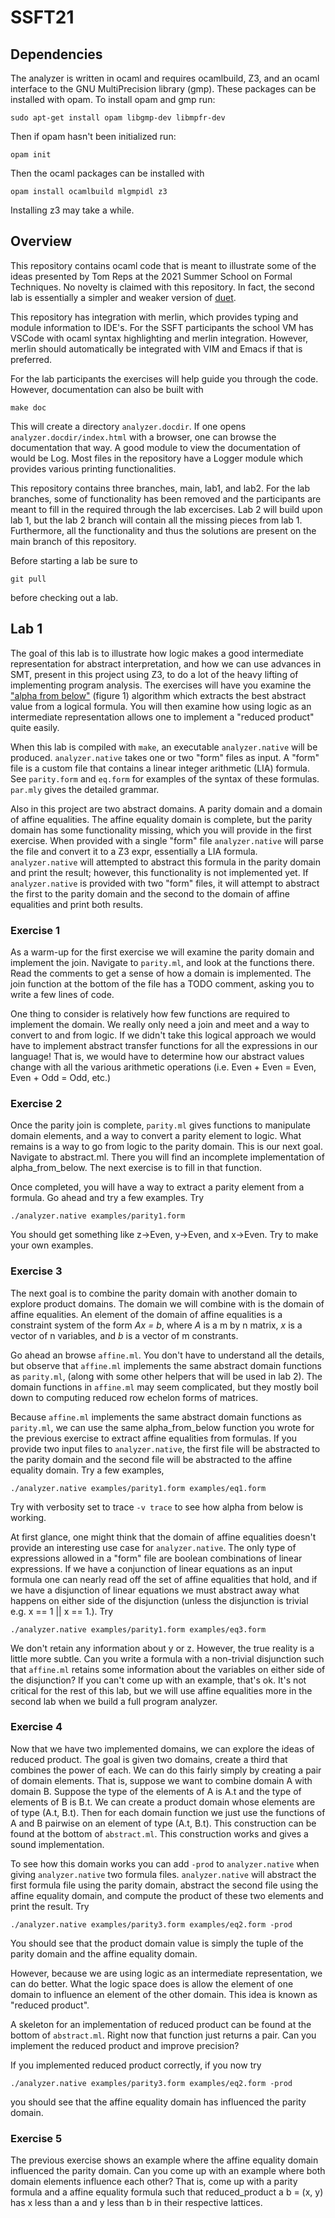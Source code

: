 # SSFT21

## Dependencies
The analyzer is written in ocaml and requires ocamlbuild, Z3, and an ocaml interface to the GNU MultiPrecision library (gmp). These packages can be installed with opam. To install opam and gmp run:
```
sudo apt-get install opam libgmp-dev libmpfr-dev
```
Then if opam hasn't been initialized run:
```
opam init
```
Then the ocaml packages can be installed with
```
opam install ocamlbuild mlgmpidl z3
```
Installing z3 may take a while.

## Overview
This repository contains ocaml code that is meant to illustrate some of the ideas presented by Tom Reps at the 2021 Summer School on Formal Techniques. No novelty is claimed with this repository. In fact, the second lab is essentially a simpler and weaker version of [duet](https://github.com/zkincaid/duet).

This repository has integration with merlin, which provides typing and module information to IDE's. For the SSFT participants the school VM has VSCode with ocaml syntax highlighting and merlin integration. However, merlin should automatically be integrated with VIM and Emacs if that is preferred.

For the lab participants the exercises will help guide you through the code. However, documentation can also be built with
```
make doc
```
This will create a directory `analyzer.docdir`. If one opens `analyzer.docdir/index.html` with a browser, one can browse the documentation that way. A good module to view the documentation of would be Log. Most files in the repository have a Logger module which provides various printing functionalities.

This repository contains three branches, main, lab1, and lab2. For the lab branches, some of functionality has been removed and the participants are meant to fill in the required through the lab excercises. Lab 2 will build upon lab 1, but the lab 2 branch will contain all the missing pieces from lab 1. Furthermore, all the functionality and thus the solutions are present on the main branch of this repository.

Before starting a lab be sure to
```
git pull
```
before checking out a lab.

## Lab 1
The goal of this lab is to illustrate how logic makes a good intermediate representation for abstract interpretation, and how we can use advances in SMT, present in this project using Z3, to do a lot of the heavy lifting of implementing program analysis. The exercises will have you examine the ["alpha from below"](http://www.cs.cornell.edu/courses/cs711/2005fa/papers/rsy-vmcai04.pdf) (figure 1) algorithm which extracts the best abstract value from a logical formula. You will then examine how using logic as an intermediate representation allows one to implement a "reduced product" quite easily.

When this lab is compiled with `make`, an executable `analyzer.native` will be produced. `analyzer.native` takes one or two "form" files as input. A "form" file is a custom file that contains a linear integer arithmetic (LIA) formula. See `parity.form` and `eq.form` for examples of the syntax of these formulas. `par.mly` gives the detailed grammar.

Also in this project are two abstract domains. A parity domain and a domain of affine equalities. The affine equality domain is complete, but the parity domain has some functionality missing, which you will provide in the first exercise. When provided with a single "form" file `analyzer.native` will parse the file and convert it to a Z3 expr, essentially a LIA formula. `analyzer.native` will attempted to abstract this formula in the parity domain and print the result; however, this functionality is not implemented yet. If `analyzer.native` is provided with two "form" files, it will attempt to abstract the first to the parity domain and the second to the domain of affine equalities and print both results.

### Exercise 1
As a warm-up for the first exercise we will examine the parity domain and implement the join. Navigate to `parity.ml`, and look at the functions there. Read the comments to get a sense of how a domain is implemented. The join function at the bottom of the file has a TODO comment, asking you to write a few lines of code.

One thing to consider is relatively how few functions are required to implement the domain. We really only need a join and meet and a way to convert to and from logic. If we didn't take this logical approach we would have to implement abstract transfer functions for all the expressions in our language! That is, we would have to determine how our abstract values change with all the various arithmetic operations (i.e. Even + Even = Even, Even + Odd = Odd, etc.)

### Exercise 2
Once the parity join is complete, `parity.ml` gives functions to manipulate domain elements, and a way to convert a parity element to logic. What remains is a way to go from logic to the parity domain. This is our next goal. Navigate to abstract.ml. There you will find an incomplete implementation of alpha_from_below. The next exercise is to fill in that function.

Once completed, you will have a way to extract a parity element from a formula. Go ahead and try a few examples. Try
```
./analyzer.native examples/parity1.form
```
You should get something like z->Even, y->Even, and x->Even. Try to make your own examples.

### Exercise 3
The next goal is to combine the parity domain with another domain to explore product domains. The domain we will combine with is the domain of affine equalities. An element of the domain of affine equalities is a constraint system of the form *Ax = b*, where *A* is a m by n matrix, *x* is a vector of n variables, and *b* is a vector of m constrants.

Go ahead an browse `affine.ml`. You don't have to understand all the details, but observe that `affine.ml` implements the same abstract domain functions as `parity.ml`, (along with some other helpers that will be used in lab 2). The domain functions in `affine.ml` may seem complicated, but they mostly boil down to computing reduced row echelon forms of matrices. 

Because `affine.ml` implements the same abstract domain functions as `parity.ml`, we can use the same alpha_from_below function you wrote for the previous exercise to extract affine equalities from formulas.
If you provide two input files to `analyzer.native`, the first file will be abstracted to the parity domain and the second file will be abstracted to the affine equality domain. Try a few examples,
```
./analyzer.native examples/parity1.form examples/eq1.form
```
Try with verbosity set to trace `-v trace` to see how alpha from below is working.

At first glance, one might think that the domain of affine equalities doesn't provide an interesting use case for `analyzer.native`. The only type of expressions allowed in a "form" file are boolean combinations of linear expressions. If we have a conjunction of linear equations as an input formula one can nearly read off the set of affine equalities that hold, and if we have a disjunction of linear equations we must abstract away what happens on either side of the disjunction (unless the disjunction is trivial e.g. x == 1 || x == 1.). Try
```
./analyzer.native examples/parity1.form examples/eq3.form
```
We don't retain any information about y or z. However, the true reality is a little more subtle. Can you write a formula with a non-trivial disjunction such that `affine.ml` retains some information about the variables on either side of the disjunction? If you can't come up with an example, that's ok. It's not critical for the rest of this lab, but we will use affine equalities more in the second lab when we build a full program analyzer.

### Exercise 4
Now that we have two implemented domains, we can explore the ideas of reduced product. The goal is given two domains, create a third that combines the power of each. We can do this fairly simply by creating a pair of domain elements. That is, suppose we want to combine domain A with domain B. Suppose the type of the elements of A is A.t and the type of elements of B is B.t. We can create a product domain whose elements are of type (A.t, B.t). Then for each domain function we just use the functions of A and B pairwise on an element of type (A.t, B.t). This construction can be found at the bottom of `abstract.ml`. This construction works and gives a sound implementation. 

To see how this domain works you can add `-prod` to `analyzer.native` when giving `analyzer.native` two formula files. `analyzer.native` will abstract the first formula file using the parity domain, abstract the second file using the affine equality domain, and compute the product of these two elements and print the result. Try
```
./analyzer.native examples/parity3.form examples/eq2.form -prod
```
You should see that the product domain value is simply the tuple of the parity domain and the affine equality domain.

However, because we are using logic as an intermediate representation, we can do better. What the logic space does is allow the element of one domain to influence an element of the other domain. This idea is known as "reduced product".

A skeleton for an implementation of reduced product can be found at the bottom of `abstract.ml`. Right now that function just returns a pair. Can you implement the reduced product and improve precision?

If you implemented reduced product correctly, if you now try
```
./analyzer.native examples/parity3.form examples/eq2.form -prod
```
you should see that the affine equality domain has influenced the parity domain.

### Exercise 5
The previous exercise shows an example where the affine equality domain influenced the parity domain. Can you come up with an example where both domain elements influence each other? That is, come up with a parity formula and a affine equality formula such that reduced_product a b = (x, y) has x less than a and y less than b in their respective lattices.